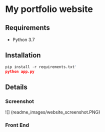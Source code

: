 # My portfolio website

## Requirements

- Python 3.7

## Installation 

```python
pip install -r requirements.txt'
python app.py
```

## Details 

### Screenshot

![] (readme_images/website_screenshot.PNG)

### Front End
